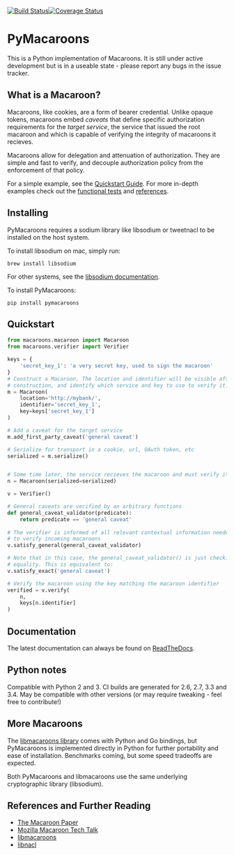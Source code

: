 [![Build Status](https://travis-ci.org/ecordell/pymacaroons.svg?branch=master)](https://travis-ci.org/ecordell/pymacaroons)[![Coverage Status](https://coveralls.io/repos/ecordell/pymacaroons/badge.png)](https://coveralls.io/r/ecordell/pymacaroons)

# PyMacaroons

This is a Python implementation of Macaroons. It is still under active development but is in a useable state - please report any bugs in the issue tracker.

## What is a Macaroon? 
Macaroons, like cookies, are a form of bearer credential. Unlike opaque tokens, macaroons embed *caveats* that define specific authorization requirements for the *target service*, the service that issued the root macaroon and which is capable of verifying the integrity of macaroons it recieves. 

Macaroons allow for delegation and attenuation of authorization. They are simple and fast to verify, and decouple authorization policy from the enforcement of that policy.

For a simple example, see the [Quickstart Guide](#quickstart). For more in-depth examples check out the [functional tests](https://github.com/ecordell/pymacaroons/blob/master/tests/macaroons_tests.py) and [references](#references-and-further-reading).

## Installing 

PyMacaroons requires a sodium library like libsodium or tweetnacl to be installed on the host system.

To install libsodium on mac, simply run:

    brew install libsodium

For other systems, see the [libsodium documentation](http://doc.libsodium.org/).

To install PyMacaroons:

    pip install pymacaroons


## Quickstart

```python
from macaroons.macaroon import Macaroon
from macaroons.verifier import Verifier

keys = {
    'secret_key_1': 'a very secret key, used to sign the macaroon'
}
# Construct a Macaroon. The location and identifier will be visible after
# construction, and identify which service and key to use to verify it.
m = Macaroon(
    location='http://mybank/',
    identifier='secret_key_1',
    key=keys['secret_key_1']
)

# Add a caveat for the target service
m.add_first_party_caveat('general caveat')

# Serialize for transport in a cookie, url, OAuth token, etc
serialized = m.serialize()


# Some time later, the service recieves the macaroon and must verify it
n = Macaroon(serialized=serialized)

v = Verifier()

# General caveats are verified by an arbitrary functions
def general_caveat_validator(predicate):
    return predicate == 'general caveat'
    
# The verifier is informed of all relevant contextual information needed
# to verify incoming macaroons
v.satisfy_general(general_caveat_validator)

# Note that in this case, the general_caveat_validator() is just checking
# equality. This is equivalent to:
v.satisfy_exact('general caveat')

# Verify the macaroon using the key matching the macaroon identifier
verified = v.verify(
    n,
    keys[n.identifier]
)
```

## Documentation

The latest documentation can always be found on [ReadTheDocs](http://pymacaroons.readthedocs.org/en/latest/).

## Python notes

Compatible with Python 2 and 3. CI builds are generated for 2.6, 2.7, 3.3 and 3.4. May be compatible with other versions (or may require tweaking - feel free to contribute!)

## More Macaroons

The [libmacaroons library](https://github.com/rescrv/libmacaroons) comes with Python and Go bindings, but PyMacaroons is implemented directly in Python for further portability and ease of installation. Benchmarks coming, but some speed tradeoffs are expected.

Both PyMacaroons and libmacaroons use the same underlying cryptographic library (libsodium).

## References and Further Reading

- [The Macaroon Paper](http://research.google.com/pubs/pub41892.html)
- [Mozilla Macaroon Tech Talk](https://air.mozilla.org/macaroons-cookies-with-contextual-caveats-for-decentralized-authorization-in-the-cloud/)
- [libmacaroons](https://github.com/rescrv/libmacaroons)
- [libnacl](https://github.com/saltstack/libnacl)

